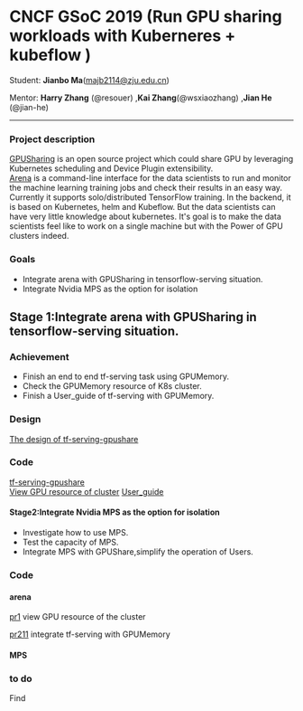 # CNCF GSoC 2019 (Run GPU sharing workloads with Kuberneres + kubeflow )
Student: **Jianbo Ma**(majb2114@zju.edu.cn)  

Mentor:  **Harry Zhang** (@resouer) ,**Kai Zhang**(@wsxiaozhang) ,**Jian He** (@jian-he)    
  
----

### Project description  
[GPUSharing](https://github.com/AliyunContainerService/gpushare-scheduler-extender) is an open source project which could share GPU by leveraging Kubernetes scheduling and Device Plugin extensibility.  
[Arena](https://github.com/kubeflow/arena) is a command-line interface for the data scientists to run and monitor the machine learning training jobs and check their results in an easy way.   Currently it supports solo/distributed TensorFlow training. In the backend, it is based on Kubernetes, helm and Kubeflow. But the data scientists can have very little knowledge about kubernetes.  It's goal is to make the data scientists feel like to work on a single machine but with the Power of GPU clusters indeed.

  
### Goals
* Integrate arena with GPUSharing in tensorflow-serving situation.
* Integrate Nvidia MPS as the option for isolation

## Stage 1:Integrate arena with GPUSharing in tensorflow-serving situation.
### Achievement
* Finish an end to end tf-serving task using GPUMemory.  
* Check the GPUMemory resource of K8s cluster. 
* Finish a User_guide of tf-serving with GPUMemory.
### Design  
[The design of tf-serving-gpushare](Arena/Design.md)

### Code
[tf-serving-gpushare](https://github.com/kubeflow/arena/pull/211)  
[View GPU resource of cluster](https://github.com/kubeflow/arena/pull/226)
[User_guide](https://github.com/kubeflow/arena/pull/250)



#### Stage2:Integrate Nvidia MPS as the option for isolation

* Investigate how to use MPS.
* Test the capacity of MPS.  
* Integrate MPS with GPUShare,simplify the operation of Users.


### Code
#### arena
[pr1](https://github.com/kubeflow/arena/pull/226) view GPU resource of the cluster  

[pr211](https://github.com/kubeflow/arena/pull/211) integrate tf-serving with GPUMemory

#### MPS




### to do
Find 

